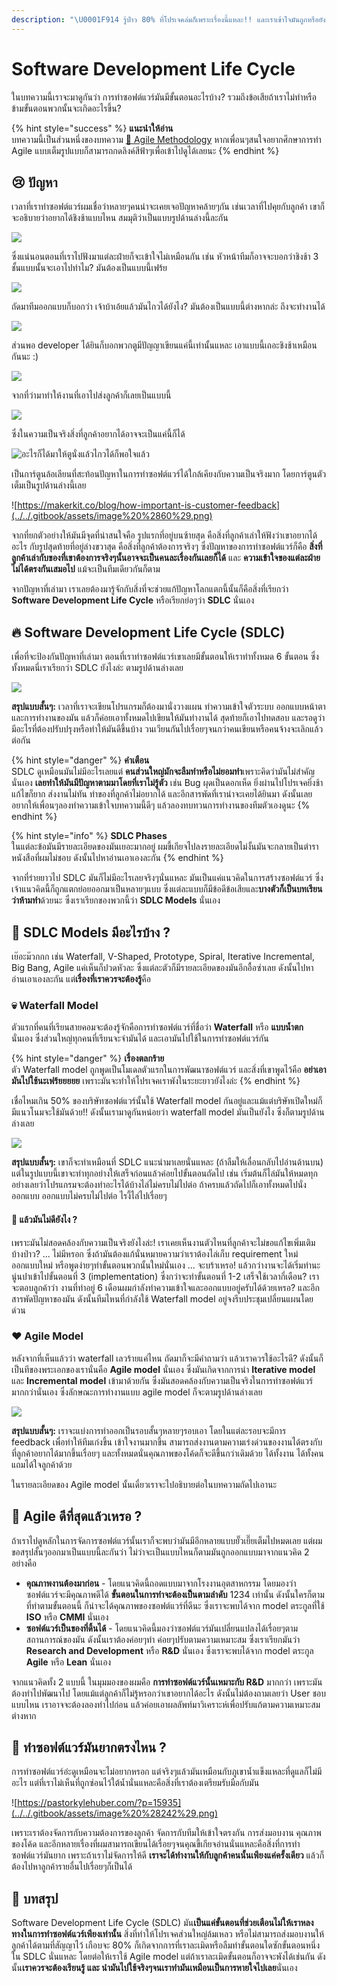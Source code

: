 ```yaml
---
description: "\U0001F914 รู้ป่าว 80% ที่โปรเจคล่มก็เพราะเรื่องนี้แหละ!! และเราเข้าใจมันถูกหรือยัง? (อธิบายเป็นภาษาคน)"
---
```


# Software Development Life Cycle

ในบทความนี้เราจะมาดูกันว่า การทำซอฟต์แวร์มันมีขั้นตอนอะไรบ้าง? รวมถึงข้อเสียถ้าเราไม่ทำหรือข้ามขั้นตอนพวกนั้นจะเกิดอะไรขึ้น?

{% hint style="success" %}
**แนะนำให้อ่าน**  
บทความนี้เป็นส่วนหนึ่งของบทความ [👦 Agile Methodology](https://saladpuk.gitbook.io/learn/basic/agile-methodology) หากเพื่อนๆสนใจอยากศึกษาการทำ Agile แบบเต็มรูปแบบก็สามารถกดลิงค์สีฟ้าๆเพื่อเข้าไปดูได้เลยนะ
{% endhint %}

## 😢 ปัญหา

เวลาที่เราทำซอฟต์แวร์ผมเชื่อว่าหลายๆคนน่าจะเคยเจอปัญหาคล้ายๆกัน เช่นเวลาที่ไปคุยกับลูกค้า เขาก็จะอธิบายว่าอยากได้ชิงช้าแบบไหน สมมุติว่าเป็นแบบรูปด้านล่างนี้ละกัน

![](../../.gitbook/assets/image%20%28737%29.png)

ซึ่งแน่นอนตอนที่เราไปฟังมาแต่ละฝ่ายก็จะเข้าใจไม่เหมือนกัน  เช่น หัวหน้าทีมก็อาจจะบอกว่าชิงช้า 3 ชั้นแบบนั้นจะเอาไปทำไม? มันต้องเป็นแบบนี้เฟร้ย

![](../../.gitbook/assets/image%20%28544%29.png)

ถัดมาทีมออกแบบก็บอกว่า เจ้าบ้าเอ้ยแล้วมันไกวได้ยังไง? มันต้องเป็นแบบนี้ต่างหากล่ะ ถึงจะทำงานได้

![](../../.gitbook/assets/image%20%28685%29.png)

ส่วนพอ developer ได้ยินก็บอกพวกตูมีปัญญาเขียนแค่นี้เท่านั้นแหละ เอาแบบนี้เถอะชิงช้าเหมือนกันนะ :\)

![](../../.gitbook/assets/image%20%28658%29.png)

จากที่ว่ามาทำให้งานที่เอาไปส่งลูกค้าก็เลยเป็นแบบนี้

![](../../.gitbook/assets/image%20%28183%29.png)

ซึ่งในความเป็นจริงสิ่งที่ลูกค้าอยากได้อาจจะเป็นแค่นี้ก็ได้

![&#xE2D;&#xE30;&#xE44;&#xE23;&#xE01;&#xE47;&#xE44;&#xE14;&#xE49;&#xE21;&#xE32;&#xE43;&#xE2B;&#xE49;&#xE15;&#xE39;&#xE19;&#xE31;&#xE48;&#xE07;&#xE41;&#xE25;&#xE49;&#xE27;&#xE44;&#xE01;&#xE27;&#xE44;&#xE14;&#xE49;&#xE01;&#xE47;&#xE1E;&#xE2D;&#xE43;&#xE08;&#xE41;&#xE25;&#xE49;&#xE27;](../../.gitbook/assets/image%20%28629%29.png)

เป็นการ์ตูนล้อเลียนที่สะท้อนปัญหาในการทำซอฟต์แวร์ได้ใกล้เคียงกับความเป็นจริงมาก โดยการ์ตูนตัวเต็มเป็นรูปด้านล่างนี้เลย

![https://makerkit.co/blog/how-important-is-customer-feedback](../../.gitbook/assets/image%20%2860%29.png)

จากที่ยกตัวอย่างให้มันมีจุดที่น่าสนใจคือ รูปแรกที่อยู่บนซ้ายสุด คือสิ่งที่ลูกค้าเล่าให้ฟังว่าเขาอยากได้อะไร กับรูปสุดท้ายที่อยู่ล่างขวาสุด คือสิ่งที่ลูกค้าต้องการจริงๆ ซึ่งปัญหาของการทำซอฟต์แวร์ก็คือ **สิ่งที่ลูกค้าเล่ากับของที่เขาต้องการจริงๆนั้นอาจจะเป็นคนละเรื่องกันเลยก็ได้** และ **ความเข้าใจของแต่ละฝ่ายไม่ได้ตรงกันเสมอไป** แม้จะเป็นทีมเดียวกันก็ตาม

จากปัญหาที่เล่ามา เราเลยต้องมารู้จักกับสิ่งที่จะช่วยแก้ปัญหาโลกแตกนี้นั้นก็คือสิ่งที่เรียกว่า **Software Development Life Cycle** หรือเรียกย่อๆว่า **SDLC** นั่นเอง

## 🔥 Software Development Life Cycle \(SDLC\)

เพื่อที่จะป้องกันปัญหาที่เล่ามา ตอนที่เราทำซอฟต์แวร์เขาเลยมีขั้นตอนให้เราทำทั้งหมด 6 ขั้นตอน ซึ่งทั้งหมดนี่เราเรียกว่า SDLC ยังไงล่ะ ตามรูปด้านล่างเลย

![](../../.gitbook/assets/image%20%28710%29.png)

**สรุปแบบสั้นๆ:** เวลาที่เราจะเขียนโปรแกรมก็ต้องมานั่งวางแผน ทำความเข้าใจตัวระบบ ออกแบบหน้าตาและการทำงานของมัน แล้วก็ค่อยเอาทั้งหมดไปเขียนให้มันทำงานได้ สุดท้ายก็เอาไปทดสอบ และรอดูว่ามีอะไรที่ต้องปรับปรุงหรือทำให้มันดีขึ้นบ้าง วนเวียนกันไปเรื่อยๆจนกว่าคนเขียนหรือคนจ้างจะเลิกแล้วต่อกัน

{% hint style="danger" %}
**คำเตือน**  
SDLC ดูเหมือนมันไม่มีอะไรเลยแต่ **คนส่วนใหญ่มักจะลืมทำหรือไม่ยอมทำ**เพราะคิดว่ามันไม่สำคัญนั่นเอง **เลยทำให้มันมีปัญหาตามมาโดยที่เราไม่รู้ตัว** เช่น Bug ผุดเป็นดอกเห็ด ยิ่งผ่านไปโปรเจคยิ่งช้าแก้ไขก็ยาก ส่งงานไม่ทัน ทำของที่ลูกค้าไม่อยากได้ และอีกสารพัดที่เราน่าจะเคยได้ยินมา ดังนั้นเลยอยากให้เพื่อนๆลองทำความเข้าใจบทความนี้ดีๆ แล้วลองทบทวนการทำงานของทีมตัวเองดูนะ
{% endhint %}

{% hint style="info" %}
**SDLC Phases**  
ในแต่ละข้อมันมีรายละเอียดของมันเยอะมากอยู่ ผมขี้เกียจไปลงรายละเอียดไม่งั้นมันจะกลายเป็นตำราหนังสือที่ผมไม่ชอบ ดังนั้นไปหาอ่านเอาเองละกัน
{% endhint %}

จากที่ร่ายยาวไป SDLC มันก็ไม่มีอะไรเลยจริงๆนั่นแหละ มันเป็นแค่แนวคิดในการสร้างซอฟต์แวร์ ซึ่งเจ้าแนวคิดนี้ก็ถูกแตกย่อยออกมาเป็นหลายๆแบบ ซึ่งแต่ละแบบก็มีข้อดีข้อเสียและ**บางตัวก็เป็นบทเรียนว่าห้ามทำ**ด้วยนะ ซึ่งเราเรียกของพวกนี้ว่า **SDLC Models** นั่นเอง

## 🤔 SDLC Models มีอะไรบ้าง ?

เย๊อะม๊วกกก เช่น Waterfall, V-Shaped, Prototype, Spiral, Iterative Incremental, Big Bang, Agile แค่เห็นก็ปวดหัวละ ซึ่งแต่ละตัวก็มีรายละเอียดของมันอีกอื้อซ่าเลย ดังนั้นไปหาอ่านเอาเองละกัน แต่**เรื่องที่เราควรจะต้องรู้**คือ

### 💀 Waterfall Model

ตัวแรกที่คนที่เรียนสายคอมจะต้องรู้จักคือการทำซอฟต์แวร์ที่ชื่อว่า **Waterfall** หรือ **แบบน้ำตก** นั่นเอง ซึ่งส่วนใหญ่ทุกคนที่เรียนจะจำมันได้ และเอามันไปใช้ในการทำซอฟต์แวร์กัน

{% hint style="danger" %}
**เรื่องตลกร้าย**  
ตัว Waterfall model ถูกพูดเป็นโมเดลตัวแรกในการพัฒนาซอฟต์แวร์ และสิ่งที่เขาพูดไว้คือ **อย่าเอามันไปใช้นะเฟร้ยยยยย** เพราะมันจะทำให้โปรเจคเราพังในระยะยาวยังไงล่ะ
{% endhint %}

เชื่อไหมเกิน 50% ของบริษัทซอฟต์แวร์นั้นใช้ Waterfall model กันอยู่และแม้แต่บริษัทเปิดใหม่ก็มีแนวโนมจะใช้มันด้วย!! ดังนั้นเรามาดูกันหน่อยว่า waterfall model มันเป็นยังไง ซึ่งก็ตามรูปด้านล่างเลย

![](../../.gitbook/assets/image%20%28286%29.png)

**สรุปแบบสั้นๆ:** เขาก็จะทำเหมือนที่ SDLC แนะนำมาเลยนั่นแหละ \(ถ้าลืมให้เลื่อนกลับไปอ่านด้านบน\) แต่ในรูปแบบนี้เขาจะทำทุกอย่างให้เสร็จก่อนแล้วค่อยไปขั้นตอนถัดไป เช่น เริ่มต้นก็ไล่มันให้หมดทุกอย่างเลยว่าโปรแกรมจะต้องทำอะไรได้บ้างไล่ไม่ครบไม่ไปต่อ ถ้าครบแล้วถัดไปก็เอาทั้งหมดไปนั่งออกแบบ ออกแบบไม่ครบไม่ไปต่อ ไรงี้ไล่ไปเรื่อยๆ

#### 🤔 แล้วมันไม่ดียังไง ?

เพราะมันไม่สอดคล้องกับความเป็นจริงยังไงล่ะ! เราเคยเห็นงานตัวไหนที่ลูกค้าจะไม่ขอแก้ไขเพิ่มเติมบ้างป่าว? ... ไม่มีหรอก ซึ่งถ้ามันต้องแก้นั่นหมายความว่าเราต้องไล่เก็บ requirement ใหม่ ออกแบบใหม่ หรือพูดง่ายๆทำขั้นตอนพวกนั้นใหม่นั่นเอง ... จะบร้าเหรอ!  แล้วกว่างานจะได้เริ่มทำนะนู่นปาเข้าไปขั้นตอนที่ 3 \(implementation\) ซึ่งกว่าจะทำขั้นตอนที่ 1-2 เสร็จใช้เวลากี่เดือน? เราจะตอบลูกค้าว่า งานที่ทำอยู่ 6 เดือนผมกำลังทำความเข้าใจและออกแบบอยู่ครับได้ด้วยเหรอ? และอีกสารพัดปัญหาของมัน ดังนั้นทีมไหนที่กำลังใช้ Waterfall model อยู่จงรีบประชุมเปลี่ยนแผนโดยด่วน

### ❤️ Agile Model

หลังจากที่เห็นแล้วว่า waterfall เลวร้ายแค่ไหน ถัดมาก็จะมีคำถามว่า แล้วเราควรใช้อะไรดี? ดังนั้นก็เป็นทีของพระเอกของเรานั่นคือ **Agile model** นั่นเอง ซึ่งมันเกิดจากการนำ **Iterative model** และ **Incremental model** เข้ามาด้วยกัน ซึ่งมันสอดคล้องกับความเป็นจริงในการทำซอฟต์แวร์มากกว่านั่นเอง ซึ่งลักษณะการทำงานแบบ agile model ก็จะตามรูปด้านล่างเลย

![](../../.gitbook/assets/image%20%28461%29.png)

**สรุปแบบสั้นๆ:** เราจะแบ่งการทำออกเป็นรอบสั้นๆหลายๆรอบเอา โดยในแต่ละรอบจะมีการ feedback เพื่อทำให้ทีมเก่งขึ้น เข้าใจงานมากขึ้น สามารถส่งงานตามความเร่งด่วนของงานได้ตรงกับที่ลูกค้าอยากได้มากขึ้นเรื่อยๆ และทั้งหมดนั่นคุณภาพของโค้ดก็จะดีขึ้นกว่าเดิมด้วย ได้ทั้งงาน ได้ทั้งคน แถมได้ใจลูกค้าด้วย

ในรายละเอียดของ Agile model นั้นเดี๋ยวเราจะไปอธิบายต่อในบทความถัดไปเอานะ

## 🤔 Agile ดีที่สุดแล้วเหรอ ?

ถ้าเราไปดูหลักในการจัดการซอฟต์แวร์นั้นเราก็จะพบว่ามันมีอีกหลายแบบยั๊วเยี๊ยเต็มไปหมดเลย แต่ผมขอสรุปสั้นๆออกมาเป็นแบบนี้ละกันว่า ไม่ว่าจะเป็นแบบไหนก็ตามมันถูกออกแบบมาจากแนวคิด 2 อย่างคือ

* **คุณภาพงานต้องมาก่อน** - โดยแนวคิดนี้ถอดแบบมาจากโรงงานอุตสาหกรรม โดยมองว่าซอฟต์แวร์จะมีคุณภาพดีได้ **ขั้นตอนในการทำจะต้องเป็นตามลำดับ** 1234 เท่านั้น ดังนั้นใครก็ตามที่ทำตามขั้นตอนนี้ ก็น่าจะได้คุณภาพของซอฟต์แวร์ที่ดีนะ ซึ่งเราจะพบได้จาก model ตระกูลที่ใช้ **ISO** หรือ **CMMI** นั่นเอง
* **ซอฟต์แวร์เป็นของที่ดิ้นได้** - โดยแนวคิดนี้มองว่าซอฟต์แวร์มันเปลี่ยนแปลงได้เรื่อยๆตามสถานการณ์ของมัน ดังนั้นเราต้องค่อยๆทำ ค่อยๆปรับตามความเหมาะสม ซึ่งเราเรียกมันว่า **Research and Development** หรือ **R&D** นั่นเอง ซึ่งเราจะพบได้จาก model ตระกูล **Agile** หรือ **Lean** นั่นเอง

จากแนวคิดทั้ง 2 แบบนี้ ในมุมมองของผมคือ **การทำซอฟต์แวร์นั้นเหมาะกับ R&D** มากกว่า เพราะมันต้องทำไปพัฒนาไป โดยแม้แต่ลูกค้าก็ไม่รู้หรอกว่าเขาอยากได้อะไร ดังนั้นไม่ต้องถามเลยว่า User ชอบแบบไหน เราอาจจะต้องลองทำไปก่อน แล้วค่อยเอาผลลัพท์มาวิเคราะห์เพื่อปรับแก้ตามความเหมาะสมต่างหาก

## 🤔 ทำซอฟต์แวร์มันยากตรงไหน ?

การทำซอฟต์แวร์อ่ะดูเหมือนจะไม่อยากหรอก แต่จริงๆแล้วมันเหมือนกับภูเขาน้ำแข็งแหละที่ดูแลก็ไม่มีอะไร แต่ที่เราไม่เห็นที่ถูกซ่อนไว้ใต้น้ำนั่นแหละคือสิ่งที่เราต้องเตรียมรับมือกับมัน

![https://pastorkylehuber.com/?p=15935](../../.gitbook/assets/image%20%28242%29.png)

เพราะเราต้องจัดการกับความต้องการของลูกค้า จัดการกับทีมให้เข้าใจตรงกัน การส่งมอบงาน คุณภาพของโค้ด และอีกหลายเรื่องที่ผมสามารถเขียนได้เรื่อยๆจนคุณขี้เกียจอ่านนั่นแหละคือสิ่งที่การทำซอฟต์แวร์มันยาก เพราะถ้าเราไม่จัดการให้ดี **เราจะได้ทำงานให้กับลูกค้าคนนั้นเพียงแค่ครั้งเดียว** แล้วก็ต้องไปหาลูกค้ารายอื่นไปเรื่อยๆก็เป็นได้

## 🎯 บทสรุป

Software Development Life Cycle \(SDLC\) มัน**เป็นแค่ขั้นตอนที่ช่วยเตือนไม่ให้เราหลงทางในการทำซอฟต์แวร์เพียงเท่านั้น** สิ่งที่ทำให้โปรเจคส่วนใหญ่ล้มเหลว หรือไม่สามารถส่งมอบงานให้ลูกค้าได้ตามที่สัญญาไว้ เกือบจะ 80% ก็เกิดจากการที่เราละเมิดหรือลืมทำขั้นตอนใดซักขั้นตอนหนึ่งใน SDLC นั่นแหละ โดยต่อให้เราใช้ Agile model แต่ถ้าเราละเมิดขั้นตอนก็อาจจะพังได้เช่นกัน ดังนั้น**เราควรจะต้องเรียนรู้ และ นำมันไปใช้จริงๆจนเราทำมันเหมือนเป็นการหายใจไปเลย**นั่นเอง

